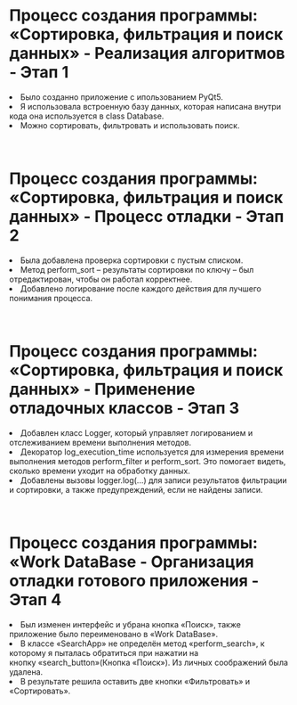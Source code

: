 <h1><b>Процесс создания программы: «Сортировка, фильтрация и поиск данных» - Реализация алгоритмов - Этап 1</b></h1>
<form><p><li>Было созданно приложение с ипользованием PyQt5.</li>
<li>Я использовала встроенную базу данных, которая написана внутри кода она используется в class Database.</li>
<li>Можно сортировать, фильтровать и использовать поиск.</li></p>
</form>
<br>
<h1><b>Процесс создания программы: «Сортировка, фильтрация и поиск данных» - Процесс отладки - Этап 2</b></h1>
<form><p><li>Была добавлена проверка сортировки с пустым списком.</li>
<li>Метод perform_sort – результаты сортировки по ключу – был отредактирован, чтобы он работал корректнее.</li>
<li>Добавлено логирование после каждого действия для лучшего понимания процесса.</li></p>
</form>
<br>
<h1><b>Процесс создания программы: «Сортировка, фильтрация и поиск данных» - Применение отладочных классов - Этап 3</b></h1>
<form><p><li>Добавлен класс Logger, который управляет логированием и отслеживанием времени выполнения методов.</li>
<li>Декоратор log_execution_time используется для измерения времени выполнения методов perform_filter и perform_sort. Это помогает видеть, сколько времени уходит на обработку данных.</li>
<li>Добавлены вызовы logger.log(...) для записи результатов фильтрации и сортировки, а также предупреждений, если не найдены записи.</li></p>
</form>
<br>
<h1><b>Процесс создания программы: «Work DataBase - Организация отладки готового приложения - Этап 4</b></h1>
<form><p><li>Был изменен интерфейс и убрана кнопка «Поиск», также приложение было переименовано в «Work DataBase».</li>
<li>В классе «SearchApp» не определён метод «perform_search», к которому я пыталась обратиться при нажатии на кнопку «search_button»(Кнопка «Поиск»). Из личных соображений была удалена.</li>
<li>В результате решила оставить две кнопки «Фильтровать» и «Сортировать».</li></p>
</form>
<br>